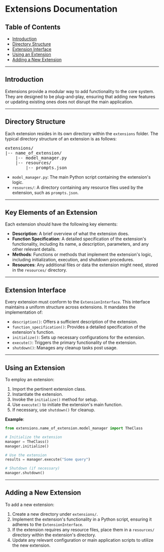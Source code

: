 # Extensions Documentation

## Table of Contents
- [Introduction](#introduction)
- [Directory Structure](#directory-structure)
- [Extension Interface](#extension-interface)
- [Using an Extension](#using-an-extension)
- [Adding a New Extension](#adding-a-new-extension)

---

## Introduction
Extensions provide a modular way to add functionality to the core system. They are designed to be plug-and-play, ensuring that adding new features or updating existing ones does not disrupt the main application.

---

## Directory Structure
Each extension resides in its own directory within the `extensions` folder. The typical directory structure of an extension is as follows:

<pre>
extensions/
|-- name_of_extension/
    |-- model_manager.py
    |-- resources/
        |-- prompts.json
</pre>


- `model_manager.py`: The main Python script containing the extension's logic.
- `resources/`: A directory containing any resource files used by the extension, such as `prompts.json`.

---

## Key Elements of an Extension
Each extension should have the following key elements:

- **Description**: A brief overview of what the extension does.
- **Function Specification**: A detailed specification of the extension's functionality, including its name, a description, parameters, and any other relevant details.
- **Methods**: Functions or methods that implement the extension's logic, including initialization, execution, and shutdown procedures.
- **Resources**: Any additional files or data the extension might need, stored in the `resources/` directory.

---

## Extension Interface
Every extension must conform to the `ExtensionInterface`. This interface maintains a uniform structure across extensions. It mandates the implementation of:

- `description()`: Offers a sufficient description of the extension.
- `function_specification()`: Provides a detailed specification of the extension's function.
- `initialize()`: Sets up necessary configurations for the extension.
- `execute()`: Triggers the primary functionality of the extension.
- `shutdown()`: Manages any cleanup tasks post usage.

---

## Using an Extension
To employ an extension:

1. Import the pertinent extension class.
2. Instantiate the extension.
3. Invoke the `initialize()` method for setup.
4. Use `execute()` to initiate the extension's main function.
5. If necessary, use `shutdown()` for cleanup.

**Example**:

```python
from extensions.name_of_extension.model_manager import TheClass

# Initialize the extension
manager = TheClass()
manager.initialize()

# Use the extension
results = manager.execute("Some query")

# Shutdown (if necessary)
manager.shutdown()
```

---

## Adding a New Extension

To add a new extension:

1. Create a new directory under `extensions/`.
2. Implement the extension's functionality in a Python script, ensuring it adheres to the `ExtensionInterface`.
3. If the extension requires any resource files, place them in a `resources/` directory within the extension's directory.
4. Update any relevant configuration or main application scripts to utilize the new extension.
